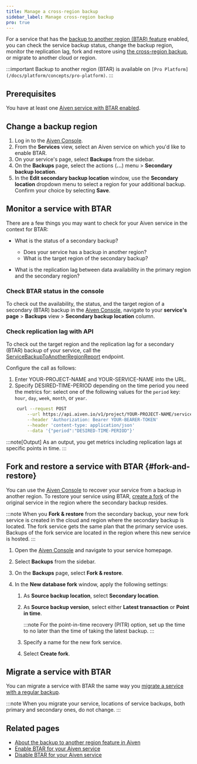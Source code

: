 ```yaml
---
title: Manage a cross-region backup
sidebar_label: Manage cross-region backup
pro: true
---
```


For a service that has the [backup to another region (BTAR) feature](/docs/platform/concepts/backup-to-another-region) enabled, you can check the service backup status, change the backup region, monitor the replication lag, fork and restore using [the cross-region backup](/docs/platform/concepts/backup-to-another-region), or migrate to another cloud or region.

:::important
Backup to another region (BTAR) is available on
`[Pro Platform](/docs/platform/concepts/pro-platform)`.
:::

## Prerequisites

You have at least one
[Aiven service with BTAR enabled](/docs/platform/howto/btar/enable-backup-to-another-region).

## Change a backup region

1. Log in to the [Aiven Console](https://console.aiven.io/).
1. From the **Services** view, select an Aiven service on which you'd like to enable BTAR.
1. On your service's page, select **Backups** from the sidebar.
1. On the **Backups** page, select the actions (**...**) menu > **Secondary backup
   location**.
1. In the **Edit secondary backup location** window, use the **Secondary location**
   dropdown menu to select a region for your additional backup. Confirm your choice by
   selecting **Save**.

## Monitor a service with BTAR

There are a few things you may want to check for your Aiven service in the context for
BTAR:

- What is the status of a secondary backup?

  - Does your service has a backup in another region?
  - What is the target region of the secondary backup?

- What is the replication lag between data availability in the primary region and the
  secondary region?

### Check BTAR status in the console

To check out the availability, the status, and the target region of a secondary (BTAR)
backup in the [Aiven Console](https://console.aiven.io/), navigate to your
**service's page** > **Backups** view > **Secondary backup location** column.

### Check replication lag with API

To check out the target region and the replication lag for a secondary (BTAR) backup of
your service, call the
[ServiceBackupToAnotherRegionReport](https://api.aiven.io/doc/#tag/Service/operation/ServiceBackupToAnotherRegionReport)
endpoint.

Configure the call as follows:

1. Enter YOUR-PROJECT-NAME and YOUR-SERVICE-NAME into the URL.
1. Specify DESIRED-TIME-PERIOD depending on the time period you need the metrics for:
   select one of the following values for the ``period`` key: ``hour``, ``day``, ``week``,
   ``month``, or ``year``.

```bash
    curl --request POST                                                                                                      \
        --url https://api.aiven.io/v1/project/YOUR-PROJECT-NAME/service/YOUR-SERVICE-NAME/backup_to_another_region/report    \
        --header 'Authorization: Bearer YOUR-BEARER-TOKEN'                                                                   \
        --header 'content-type: application/json'                                                                            \
        --data '{"period":"DESIRED-TIME-PERIOD"}'
```

:::note[Output]
As an output, you get metrics including replication lags at specific points in time.
:::

## Fork and restore a service with BTAR {#fork-and-restore}

You can use the [Aiven Console](https://console.aiven.io/) to recover your service from a
backup in another region. To restore your service using BTAR,
[create a fork](/docs/platform/howto/console-fork-service) of the original service in the
region where the secondary backup resides.

:::note
When you **Fork & restore** from the secondary backup, your new fork service is created in
the cloud and region where the secondary backup is located. The fork service gets the same
plan that the primary service uses. Backups of the fork service are located in the region
where this new service is hosted.
:::

1. Open the [Aiven Console](https://console.aiven.io/) and navigate to your service
   homepage.
1. Select **Backups** from the sidebar.
1. On the **Backups** page, select **Fork & restore**.
1. In the **New database fork** window, apply the following settings:

   1. As **Source backup location**, select **Secondary location**.
   1. As **Source backup version**, select either **Latest transaction** or **Point in
      time**.

      :::note
      For the point-in-time recovery (PITR) option, set up the time to no later than the
      time of taking the latest backup.
      :::

   1. Specify a name for the new fork service.
   1. Select **Create fork**.

## Migrate a service with BTAR

You can migrate a service with BTAR the same way you
[migrate a service with a regular backup](/docs/platform/howto/migrate-services-cloud-region).

:::note
When you migrate your service, locations of service backups, both primary and secondary
ones, do not change.
:::

## Related pages

- [About the backup to another region feature in Aiven](/docs/platform/concepts/backup-to-another-region)
- [Enable BTAR for your Aiven service](/docs/platform/howto/btar/enable-backup-to-another-region)
- [Disable BTAR for your Aiven service](/docs/platform/howto/btar/disable-backup-to-another-region)
